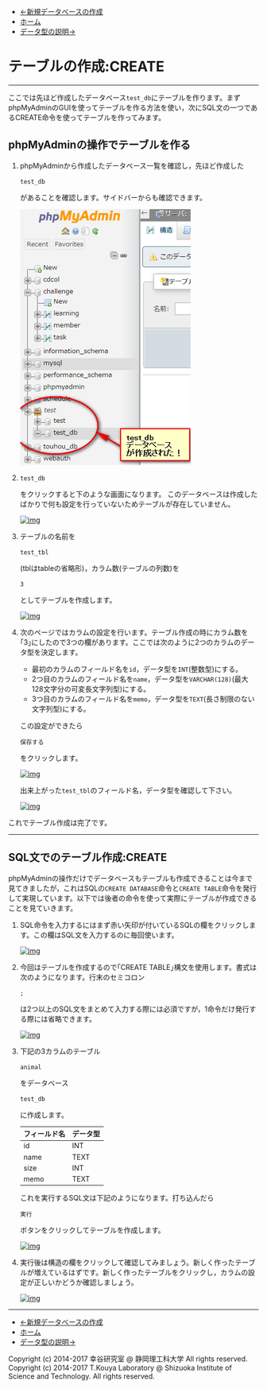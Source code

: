 * [←新規データベースの作成](http://cs-tklab.na-inet.jp/phpdb/Chapter3/DB2.html)
* [ホーム](http://cs-tklab.na-inet.jp/phpdb/index.html)
* [データ型の説明→](http://cs-tklab.na-inet.jp/phpdb/Chapter3/DB4.html)

# テーブルの作成:CREATE

------

ここでは先ほど作成したデータベース`test_db`にテーブルを作ります。まずphpMyAdminのGUIを使ってテーブルを作る方法を使い，次にSQL文の一つであるCREATE命令を使ってテーブルを作ってみます。

## phpMyAdminの操作でテーブルを作る

1. phpMyAdminから作成したデータベース一覧を確認し，先ほど作成した

   ```
   test_db
   ```

   があることを確認します。サイドバーからも確認できます。

   [![img](3_create_table.assets/test_db_create_sidebar.png)](http://cs-tklab.na-inet.jp/phpdb/Chapter3/fig/test_db_create_sidebar.png)

2. ```
   test_db
   ```

   をクリックすると下のような画面になります。 このデータベースは作成したばかりで何も設定を行っていないためテーブルが存在していません。

   [![img](3_create_table.assets/test_db_empty.png)](http://cs-tklab.na-inet.jp/phpdb/Chapter3/fig/test_db_empty.png)

3. テーブルの名前を

   ```
   test_tbl
   ```

   (tblはtableの省略形)，カラム数(テーブルの列数)を

   ```
   3
   ```

   としてテーブルを作成します。

   [![img](3_create_table.assets/test_db_test_tbl_create.png)](http://cs-tklab.na-inet.jp/phpdb/Chapter3/fig/test_db_test_tbl_create.png)

4. 次のページではカラムの設定を行います。テーブル作成の時にカラム数を｢3｣にしたので3つの欄があります。ここでは次のように2つのカラムのデータ型を決定します。

   * 最初のカラムのフィールド名を`id`，データ型を`INT`(整数型)にする。
   * 2つ目のカラムのフィールド名を`name`，データ型を`VARCHAR(128)`(最大128文字分の可変長文字列型)にする。
   * 3つ目のカラムのフィールド名を`memo`，データ型を`TEXT`(長さ制限のない文字列型)にする。

   この設定ができたら

   ```
   保存する
   ```

   をクリックします。

   [![img](3_create_table.assets/test_db_test_tbl_field_after.png)](http://cs-tklab.na-inet.jp/phpdb/Chapter3/fig/test_db_test_tbl_field_after.png)

   出来上がった`test_tbl`のフィールド名，データ型を確認して下さい。

   [![img](3_create_table.assets/test_db_test_tbl_field_after2.png)](http://cs-tklab.na-inet.jp/phpdb/Chapter3/fig/test_db_test_tbl_field_after2.png)

これでテーブル作成は完了です。

------

## SQL文でのテーブル作成:CREATE

phpMyAdminの操作だけでデータベースもテーブルも作成できることは今まで見てきましたが，これはSQLの`CREATE DATABASE`命令と`CREATE TABLE`命令を発行して実現しています。以下では後者の命令を使って実際にテーブルが作成できることを見ていきます。

1. SQL命令を入力するにはまず赤い矢印が付いているSQLの欄をクリックします。この欄はSQL文を入力するのに毎回使います。

   [![img](http://cs-tklab.na-inet.jp/phpdb/Chapter3/fig/test_db_sql.png)](http://cs-tklab.na-inet.jp/phpdb/Chapter3/fig/test_db_sql.png)

2. 今回はテーブルを作成するので｢CREATE TABLE｣構文を使用します。書式は次のようになります。行末のセミコロン

   ```
   ;
   ```

   は2つ以上のSQL文をまとめて入力する際には必須ですが，1命令だけ発行する際には省略できます。

   [![img](3_create_table.assets/DB3-5.PNG)](http://cs-tklab.na-inet.jp/phpdb/Chapter3/fig/DB3-5.PNG)

3. 下記の3カラムのテーブル

   ```
   animal
   ```

   をデータベース

   ```
   test_db
   ```

   に作成します。

   | フィールド名 | データ型 |
   | :----------- | :------- |
   | id           | INT      |
   | name         | TEXT     |
   | size         | INT      |
   | memo         | TEXT     |

   これを実行するSQL文は下記のようになります。打ち込んだら

   ```
   実行
   ```

   ボタンをクリックしてテーブルを作成します。

   [![img](http://cs-tklab.na-inet.jp/phpdb/Chapter3/fig/test_db_create_animal.png)](http://cs-tklab.na-inet.jp/phpdb/Chapter3/fig/test_db_create_animal.png)

4. 実行後は構造の欄をクリックして確認してみましょう。新しく作ったテーブルが増えているはずです。新しく作ったテーブルをクリックし，カラムの設定が正しいかどうか確認しましょう。

   [![img](3_create_table.assets/test_db_create_animal_test_tbl.png)](http://cs-tklab.na-inet.jp/phpdb/Chapter3/fig/test_db_create_animal_test_tbl.png)

------

* [←新規データベースの作成](http://cs-tklab.na-inet.jp/phpdb/Chapter3/DB2.html)
* [ホーム](http://cs-tklab.na-inet.jp/phpdb/index.html)
* [データ型の説明→](http://cs-tklab.na-inet.jp/phpdb/Chapter3/DB4.html)

Copyright (c) 2014-2017 幸谷研究室 @ 静岡理工科大学 All rights reserved.
Copyright (c) 2014-2017 T.Kouya Laboratory @ Shizuoka Institute of Science and Technology. All rights reserved.